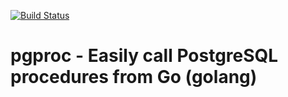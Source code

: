 [![Build Status](https://travis-ci.org/feloy/pgproc.svg?branch=master)](https://travis-ci.org/feloy/pgproc)

# pgproc - Easily call PostgreSQL procedures from Go (golang)
